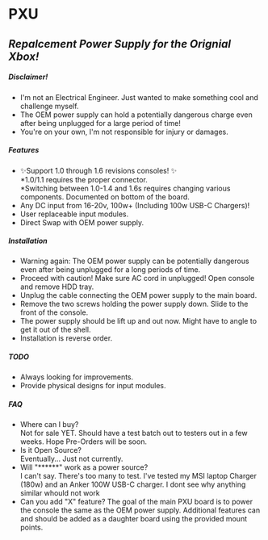 # PXU
## _Repalcement Power Supply for the Orignial Xbox!_

##### Disclaimer!
- I'm not an Electrical Engineer. Just wanted to make something cool and challenge myself.
- The OEM power supply can hold a potentially dangerous charge even after being unplugged for a large period of time!
- You're on your own, I'm not responsible for injury or damages. 

##### Features

- ✨Support 1.0 through 1.6 revisions consoles!  ✨   
   *1.0/1.1 requires the proper connector.  
   *Switching between 1.0-1.4 and 1.6s requires changing various components. Documented on bottom of the board.
- Any DC input from 16-20v, 100w+ (Including 100w USB-C Chargers)!
- User replaceable input modules.
- Direct Swap with OEM power supply.

##### Installation
- Warning again: The OEM power supply can be potentially dangerous even after being unplugged for a long periods of time.
- Proceed with caution! Make sure AC cord in unplugged! Open console and remove HDD tray.
- Unplug the cable connecting the OEM power supply to the main board.
- Remove the two screws holding the power supply down. Slide to the front of the console.
- The power supply should be lift up and out now. Might have to angle to get it out of the shell.
- Installation is reverse order.

##### TODO

- Always looking for improvements.
- Provide physical designs for input modules.

##### FAQ
- Where can I buy?   
   Not for sale YET. Should have a test batch out to testers out in a few weeks. Hope Pre-Orders will be soon.
- Is it Open Source?   
   Eventually... Just not currently.
- Will "******" work as a power source?   
    I can't say. There's too many to test. I've tested my MSI laptop Charger (180w) and an Anker 100W USB-C charger. I dont see why anything similar whould not work
- Can you add "X" feature?
    The goal of the main PXU board is to power the console the same as the OEM power supply. Additional features can and should be added as a daughter board using the provided mount points. 

